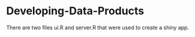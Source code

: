 # Developing-Data-Products

There are two files ui.R and server.R that were used to create a shiny app.
